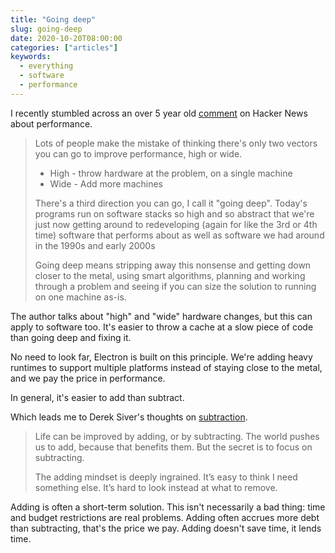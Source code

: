 ```yaml
---
title: "Going deep"
slug: going-deep
date: 2020-10-20T08:00:00
categories: ["articles"]
keywords:
  - everything
  - software
  - performance
---
```


I recently stumbled across an over 5 year old [comment](https://news.ycombinator.com/item?id=8902739) on Hacker News about performance.

> Lots of people make the mistake of thinking there's only two vectors you can go to improve performance, high or wide.
>
> - High - throw hardware at the problem, on a single machine
> - Wide - Add more machines
>
> There's a third direction you can go, I call it "going deep". Today's programs run on software stacks so high and so abstract that we're just now getting around to redeveloping (again for like the 3rd or 4th time) software that performs about as well as software we had around in the 1990s and early 2000s
>
> Going deep means stripping away this nonsense and getting down closer to the metal, using smart algorithms, planning and working through a problem and seeing if you can size the solution to running on one machine as-is.

The author talks about "high" and "wide" hardware changes, but this can apply to software too. It's easier to throw a cache at a slow piece of code than going deep and fixing it.

No need to look far, Electron is built on this principle. We're adding heavy runtimes to support multiple platforms instead of staying close to the metal, and we pay the price in performance.

In general, it's easier to add than subtract.

Which leads me to Derek Siver's thoughts on [subtraction](https://sive.rs/subtract).

> Life can be improved by adding, or by subtracting. The world pushes us to add, because that benefits them. But the secret is to focus on subtracting.
>
> The adding mindset is deeply ingrained. It’s easy to think I need something else. It’s hard to look instead at what to remove.

Adding is often a short-term solution. This isn't necessarily a bad thing: time and budget restrictions are real problems. Adding often accrues more debt than subtracting, that's the price we pay. Adding doesn't save time, it lends time.

